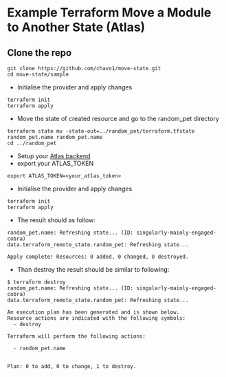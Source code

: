 # Example Terraform Move a Module to Another State (Atlas)


## Clone the repo

```
git clone https://github.com/chavo1/move-state.git
cd move-state/sample
```

- Initialise the provider and apply changes
```
terraform init
terraform apply
```
- Move the state of created resource and go to the random_pet directory
```
terraform state mv -state-out=../random_pet/terraform.tfstate random_pet.name random_pet.name
cd ../random_pet
```
- Setup your [Atlas backend](https://www.terraform.io/docs/backends/types/terraform-enterprise.html#example-configuration)
- export your ATLAS_TOKEN
```
export ATLAS_TOKEN=<your_atlas_token>
```
- Initialise the provider and apply changes
```
terraform init
terraform apply
```
- The result should as follow:
```
random_pet.name: Refreshing state... (ID: singularly-mainly-engaged-cobra)
data.terraform_remote_state.random_pet: Refreshing state...

Apply complete! Resources: 0 added, 0 changed, 0 destroyed.
```

- Than destroy the result should be similar to following:
```
$ terraform destroy
random_pet.name: Refreshing state... (ID: singularly-mainly-engaged-cobra)
data.terraform_remote_state.random_pet: Refreshing state...

An execution plan has been generated and is shown below.
Resource actions are indicated with the following symbols:
  - destroy

Terraform will perform the following actions:

  - random_pet.name


Plan: 0 to add, 0 to change, 1 to destroy.
```
